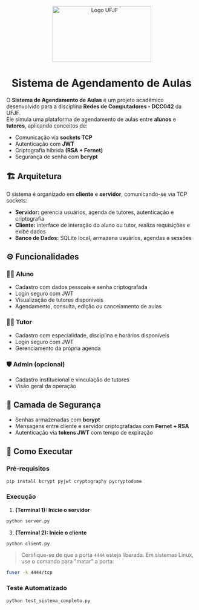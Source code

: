 <p align="center">
  <a href="https://www.ufjf.br" rel="noopener" target="_blank">
    <img width="261" height="148" src="https://upload.wikimedia.org/wikipedia/commons/thumb/7/71/Logo_da_UFJF.png/640px-Logo_da_UFJF.png" alt="Logo UFJF" />
  </a>
</p>

<h1 align="center">Sistema de Agendamento de Aulas</h1>


O **Sistema de Agendamento de Aulas** é um projeto acadêmico desenvolvido para a disciplina **Redes de Computadores - DCC042** da UFJF.  
Ele simula uma plataforma de agendamento de aulas entre **alunos** e **tutores**, aplicando conceitos de:

- Comunicação via **sockets TCP**
- Autenticação com **JWT**
- Criptografia híbrida **(RSA + Fernet)**
- Segurança de senha com **bcrypt**



## 🏗️ Arquitetura

O sistema é organizado em **cliente** e **servidor**, comunicando-se via TCP sockets:

- **Servidor:** gerencia usuários, agenda de tutores, autenticação e criptografia  
- **Cliente:** interface de interação do aluno ou tutor, realiza requisições e exibe dados  
- **Banco de Dados:** SQLite local, armazena usuários, agendas e sessões  



## ⚙️ Funcionalidades

### 👩‍🎓 Aluno
- Cadastro com dados pessoais e senha criptografada  
- Login seguro com JWT  
- Visualização de tutores disponíveis  
- Agendamento, consulta, edição ou cancelamento de aulas  

### 👨‍🏫 Tutor
- Cadastro com especialidade, disciplina e horários disponíveis  
- Login seguro com JWT  
- Gerenciamento da própria agenda  

### 🛡️ Admin (opcional)
- Cadastro institucional e vinculação de tutores  
- Visão geral da operação  


## 🔐 Camada de Segurança

- Senhas armazenadas com **bcrypt**  
- Mensagens entre cliente e servidor criptografadas com **Fernet + RSA**  
- Autenticação via **tokens JWT** com tempo de expiração  


## 🚀 Como Executar

### Pré-requisitos
```bash
pip install bcrypt pyjwt cryptography pycryptodome
```

### Execução
1. **(Terminal 1): Inicie o servidor**
```bash
python server.py
```

3. **(Terminal 2): Inicie o cliente**
```bash
python client.py
```

> Certifique-se de que a porta `4444` esteja liberada. Em sistemas Linux, use o comando para "matar" a porta:
```bash
fuser -k 4444/tcp
```

### Teste Automatizado
```bash
python test_sistema_completo.py
```




